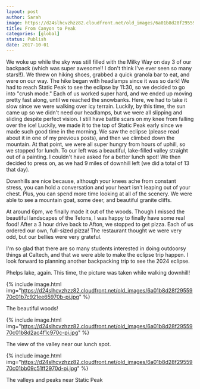 ```yaml
---
layout: post
author: Sarah
image: https://d24slhcvzhzz82.cloudfront.net/old_images/6a01b8d28f2955970c01b8d2ac4da7970c-pi.jpg
title: From Canyon to Peak
categories: [global]
status: Publish
date: 2017-10-01
---
```


We woke up while the sky was still filled with the Milky Way on day 3 of our backpack (which was super awesome!! I don't think I've ever seen so many stars!!). We threw on hiking shoes, grabbed a quick granola bar to eat, and were on our way. The hike began with headlamps since it was so dark!
  We had to reach Static Peak to see the eclipse by 11:30, so we decided to go into "crush mode." Each of us worked super hard, and we ended up moving pretty fast along, until we reached the snowbanks. Here, we had to take it slow since we were walking over icy terrain. Luckily, by this time, the sun came up so we didn't need our headlamps, but we were all slipping and sliding despite perfect vision. I still have battle scars on my knee from falling over the ice!
  Luckily, we made it to the top of Static Peak early since we made such good time in the morning. We saw the eclipse (please read about it in one of my previous posts), and then we climbed down the mountain. At that point, we were all super hungry from hours of uphill, so we stopped for lunch. To our left was a beautiful, lake-filled valley straight out of a painting. I couldn't have asked for a better lunch spot! We then decided to press on, as we had 9 miles of downhill left (we did a total of 13 that day).

  Downhills are nice because, although your knees ache from constant stress, you can hold a conversation and your heart isn't leaping out of your chest. Plus, you can spend more time looking at all of the scenery. We were able to see a mountain goat, some deer, and beautiful granite cliffs.

  At around 6pm, we finally made it out of the woods. Though I missed the beautiful landscapes of the Tetons, I was happy to finally have some real food! After a 3 hour drive back to Afton, we stopped to get pizza. Each of us ordered our own, full-sized pizza! The restaurant thought we were very odd, but our bellies were very grateful.

  I'm so glad that there are so many students interested in doing outdoorsy things at Caltech, and that we were able to make the eclipse trip happen. I look forward to planning another backpacking trip to see the 2024 eclipse. 

<div class="photo-caption caption-xid-6a01b8d28f2955970c01b8d2ac4da7970c" id="caption-xid-6a01b8d28f2955970c01b8d2ac4da7970c">Phelps lake, again. This time, the picture was taken while walking downhill!


{% include image.html img="https://d24slhcvzhzz82.cloudfront.net/old_images/6a01b8d28f2955970c01b7c921ee65970b-pi.jpg" %}<div class="photo-caption caption-xid-6a01b8d28f2955970c01b7c921ee65970b" id="caption-xid-6a01b8d28f2955970c01b7c921ee65970b">The beautiful woods!


{% include image.html img="https://d24slhcvzhzz82.cloudfront.net/old_images/6a01b8d28f2955970c01b8d2ac4f1c970c-pi.jpg" %}<div class="photo-caption caption-xid-6a01b8d28f2955970c01b8d2ac4f1c970c" id="caption-xid-6a01b8d28f2955970c01b8d2ac4f1c970c">The view of the valley near our lunch spot.


{% include image.html img="https://d24slhcvzhzz82.cloudfront.net/old_images/6a01b8d28f2955970c01bb09c51ff2970d-pi.jpg" %}<div class="photo-caption caption-xid-6a01b8d28f2955970c01bb09c51ff2970d" id="caption-xid-6a01b8d28f2955970c01bb09c51ff2970d">The valleys and peaks near Static Peak

